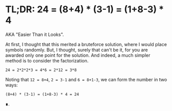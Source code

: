 # TL;DR: 24 = (8+4) * (3-1) = (1+8-3) * 4
AKA "Easier Than it Looks".

At first, I thought that this merited a bruteforce solution, where I would place symbols randomly.
But, I thought, surely that can't be it, for you are awarded only one point for the solution.
And indeed, a much simpler method is to consider the factorization.

`24 = 2*2*2*3 = 4*6 = 2*12 = 3*8`

Noting that `12 = 8+4`, `2 = 3-1` and `6 = 8+1-3`, we can form the number in two ways:

`(8+4) * (3-1) = (1+8-3) * 4 = 24`

∎.